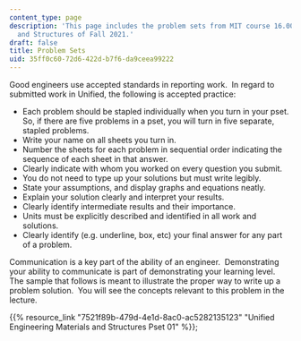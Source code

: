 ```yaml
---
content_type: page
description: 'This page includes the problem sets from MIT course 16.001 Unified Engineering:  Materials
  and Structures of Fall 2021.'
draft: false
title: Problem Sets
uid: 35ff0c60-72d6-422d-b7f6-da9ceea99222
---
```

Good engineers use accepted standards in reporting work.  In regard to submitted work in Unified, the following is accepted practice:

- Each problem should be stapled individually when you turn in your pset.  So, if there are five problems in a pset, you will turn in five separate, stapled problems. 
- Write your name on all sheets you turn in.
- Number the sheets for each problem in sequential order indicating the sequence of each sheet in that answer.
- Clearly indicate with whom you worked on every question you submit.
- You do not need to type up your solutions but must write legibly.
- State your assumptions, and display graphs and equations neatly.
- Explain your solution clearly and interpret your results.
- Clearly identify intermediate results and their importance.
- Units must be explicitly described and identified in all work and solutions.
- Clearly identify (e.g. underline, box, etc) your final answer for any part of a problem.

Communication is a key part of the ability of an engineer.  Demonstrating your ability to communicate is part of demonstrating your learning level. The sample that follows is meant to illustrate the proper way to write up a problem solution.  You will see the concepts relevant to this problem in the lecture.

{{% resource_link "7521f89b-479d-4e1d-8ac0-ac5282135123" "Unified Engineering Materials and Structures Pset 01" %}};